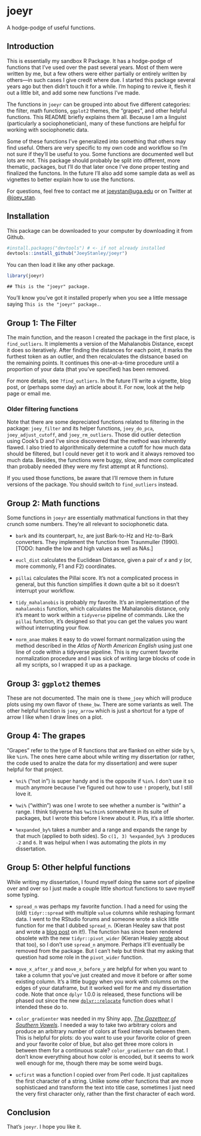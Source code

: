 
# joeyr

A hodge-podge of useful functions.

## Introduction

This is essentially my sandbox R Package. It has a hodge-podge of
functions that I’ve used over the past several years. Most of them were
written by me, but a few others were either partially or entirely
written by others—in such cases I give credit where due. I started this
package several years ago but then didn’t touch it for a while. I’m
hoping to revive it, flesh it out a little bit, and add some new
functions I’ve made.

The functions in `joeyr` can be grouped into about five different
categories: the filter, math functions, `ggplot2` themes, the “grapes”,
and other helpful functions. This README briefly explains them all.
Because I am a linguist (particularly a sociophonetician), many of these
functions are helpful for working with sociophonetic data.

Some of these functions I’ve generalized into something that others may
find useful. Others are very specific to my own code and workflow so I’m
not sure if they’ll be useful to you. Some functions are documented well
but lots are not. This package should probably be split into different,
more thematic, packages, but I’ll do that later once I’ve done proper
testing and finalized the functons. In the future I’ll also add some
sample data as well as vignettes to better explain how to use the
functions.

For questions, feel free to contact me at <joeystan@uga.edu> or on
Twitter at [@joey\_stan](https://twitter.com/joey_stan).

## Installation

This package can be downloaded to your computer by downloading it from
Github.

``` r
#install.packages("devtools") # <- if not already installed
devtools::install_github("JoeyStanley/joeyr")
```

You can then load it like any other package.

``` r
library(joeyr)
```

    ## This is the "joeyr" package.

You’ll know you’ve got it installed properly when you see a little
message saying `This is the "joeyr" package.`.

## Group 1: The Filter

The main function, and the reason I created the package in the first
place, is `find_outliers`. It implements a version of the Mahalanobis
Distance, except it does so iteratively. After finding the distances for
each point, it marks the furthest token as an outlier, and then
recalculates the distsance based on the remaining points. It continues
this one-at-a-time procedure until a proportion of your data (that
you’ve specified) has been removed.

For more details, see `?find_outliers`. In the future I’ll write a
vignette, blog post, or (perhaps some day) an article about it. For now,
look at the help page or email me.

### Older filtering functions

Note that there are some depreciated functions related to filtering in
the package: `joey_filter` and its helper functions, `joey_do_pca`,
`joey_adjust_cutoff`, and `joey_rm_outliers`. Those did outlier
detection using Cook’s D and I’ve since discovered that the method was
inherently flawed. I also tried to algorithmically determine a cutoff
for how much data should be filtered, but I could never get it to work
and it always removed too much data. Besides, the functions were buggy,
slow, and more complicated than probably needed (they were my first
attempt at R functions).

If you used those functions, be aware that I’ll remove them in future
versions of the package. You should switch to `find_outliers` instead.

## Group 2: Math functions

Some functions in `joeyr` are essentially mathmatical functions in that
they crunch some numbers. They’re all relevant to sociophonetic data.

  - `bark` and its counterpart, `hz`, are just Bark-to-Hz and Hz-to-Bark
    converters. They implement the function from Traunmuller (1990).
    \[TODO: handle the low and high values as well as NAs.\]

  - `eucl_dist` calculates the Euclidean Distance, given a pair of *x*
    and *y* (or, more commonly, F1 and F2) coordinates.

  - `pillai` calculates the Pillai score. It’s not a complicated process
    in general, but this function simplifies it down quite a bit so it
    doesn’t interrupt your workflow.

  - `tidy_mahalanobis` is probably my favorite. It’s an implementation
    of the `mahalanobis` function, which calculates the Mahalanobis
    distance, only it’s meant to work within a `tidyverse` pipeline of
    commands. Like the `pillai` function, it’s designed so that you can
    get the values you want without interrupting your flow.
    
  - `norm_anae` makes it easy to do vowel formant normalization using the
    method described in the *Atlas of North American English* using just 
    one line of code within a tidyverse pipeline. This is my current favorite
    normalization procedure and I was sick of writing large blocks of code in
    all my scripts, so I wrapped it up as a package.

## Group 3: `ggplot2` themes

These are not documented. The main one is `theme_joey` which will
produce plots using my own flavor of `theme_bw`. There are some variants
as well. The other helpful function is `joey_arrow` which is just a
shortcut for a type of arrow I like when I draw lines on a plot.

## Group 4: The grapes

“Grapes” refer to the type of R functions that are flanked on either
side by `%`, like `%in%`. The ones here came about while writing my
dissertation (or rather, the code used to analze the data for my
dissertation) and were super helpful for that project.

  - `%ni%` (“not in”) is super handy and is the opposite if `%in%`. I
    don’t use it so much anymore because I’ve figured out how to use `!`
    properly, but I still love it.

  - `%wi%` (“within”) was one I wrote to see whether a number is
    “within” a range. I think tidyverse has `%within%` somewhere in
    its suite of packages, but I wrote this before I knew about it.
    Plus, it’s a little shorter.

  - `%expanded_by%` takes a number and a range and expands the range by
    that much (applied to both sides). So `c(1, 3) %expanded_by% 3`
    produces `-2` and `6`. It was helpul when I was automating the plots
    in my dissertation.

## Group 5: Other helpful functions

While writing my dissertation, I found myself doing the same sort of
pipeline over and over so I just made a couple little shortcut functions
to save myself some typing.

  - `spread_n` was perhaps my favorite function. I had a need for using
    the (old) `tidyr::spread` with multiple `value` columns while
    reshaping formant data. I went to the RStudio forums and someone
    wrote a slick little function for me that I dubbed `spread_n`.
    (Kieran Healey saw that post and wrote a [blog
    post](https://kieranhealy.org/blog/archives/2018/11/06/spreading-multiple-values/)
    on it\!). The function has since been rendered obsolete with the new
    `tidyr::pivot_wider` (Kieran Healey
    [wrote](https://kieranhealy.org/blog/archives/2019/10/21/widening-multiple-columns-redux/)
    about that too), so I don’t use `spread_n` anymore. Perhaps it’ll
    eventually be removed from the package. But I can’t help but think
    that my asking that question had some role in the `pivot_wider`
    function.

  - `move_x_after_y` and `move_x_before_y` are helpful for when you want
    to take a column that you’ve just created and move it before or
    after some existing column. It’s a little buggy when you work with
    columns on the edges of your dataframe, but it worked well for me
    and my dissertation code. Note that once `dplyr` 1.0.0 is released,
    these functions will be phased out since the new
    [`dplyr::relocate`](https://dplyr.tidyverse.org/dev/reference/relocate.html)
    function does what I intended these do to.

  - `color_gradienter` was needed in my Shiny app, [*The Gazetteer of
    Southern Vowels*](http://lap3.libs.uga.edu/u/jstanley/vowelcharts/).
    I needed a way to take two arbitrary colors and produce an arbitrary
    number of colors at fixed intervals between them. This is helpful
    for plots: do you want to use your favorite color of green and your
    favorite color of blue, but also get three more colors in between
    them for a continuous scale? `color_gradienter` can do that. I don’t
    know everything about how color is encoded, but it seems to work
    well enough for me, though there may be some weird bugs.

  - `ucfirst` was a function I copied over from Perl code. It just
    capitalizes the first character of a string. Unlike some other
    functions that are more sophisticaed and transform the text into
    title case, sometimes I just need the very first character only,
    rather than the first character of each word.

## Conclusion

That’s `joeyr`. I hope you like it.
